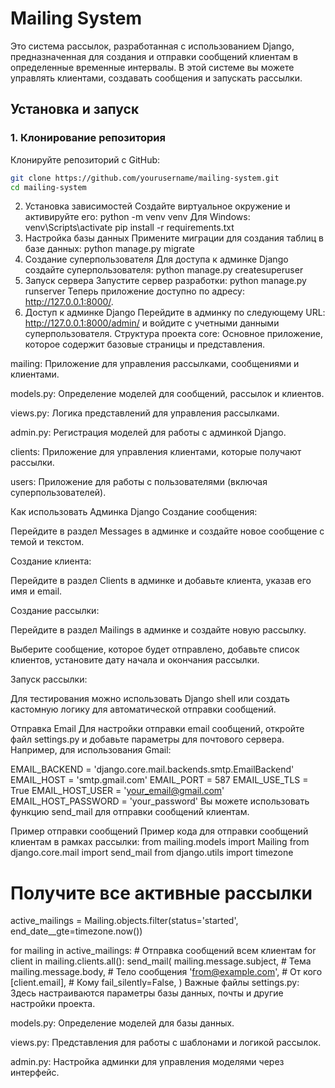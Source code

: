# Mailing System

Это система рассылок, разработанная с использованием Django, предназначенная для создания и отправки сообщений клиентам в определенные временные интервалы. В этой системе вы можете управлять клиентами, создавать сообщения и запускать рассылки.

## Установка и запуск

### 1. Клонирование репозитория

Клонируйте репозиторий с GitHub:

```bash
git clone https://github.com/yourusername/mailing-system.git
cd mailing-system
```

2. Установка зависимостей
Создайте виртуальное окружение и активируйте его:
python -m venv venv
Для Windows:
 venv\Scripts\activate
 pip install -r requirements.txt
3. Настройка базы данных
Примените миграции для создания таблиц в базе данных:
python manage.py migrate
4.  Создание суперпользователя
Для доступа к админке Django создайте суперпользователя:
python manage.py createsuperuser
5. Запуск сервера
Запустите сервер разработки:
python manage.py runserver
Теперь приложение доступно по адресу: http://127.0.0.1:8000/.
6. Доступ к админке Django
Перейдите в админку по следующему URL: http://127.0.0.1:8000/admin/ и войдите с учетными данными суперпользователя.
Структура проекта
core: Основное приложение, которое содержит базовые страницы и представления.

mailing: Приложение для управления рассылками, сообщениями и клиентами.

models.py: Определение моделей для сообщений, рассылок и клиентов.

views.py: Логика представлений для управления рассылками.

admin.py: Регистрация моделей для работы с админкой Django.

clients: Приложение для управления клиентами, которые получают рассылки.

users: Приложение для работы с пользователями (включая суперпользователей).

Как использовать
Админка Django
Создание сообщения:

Перейдите в раздел Messages в админке и создайте новое сообщение с темой и текстом.

Создание клиента:

Перейдите в раздел Clients в админке и добавьте клиента, указав его имя и email.

Создание рассылки:

Перейдите в раздел Mailings в админке и создайте новую рассылку.

Выберите сообщение, которое будет отправлено, добавьте список клиентов, установите дату начала и окончания рассылки.

Запуск рассылки:

Для тестирования можно использовать Django shell или создать кастомную логику для автоматической отправки сообщений.

Отправка Email
Для настройки отправки email сообщений, откройте файл settings.py и добавьте параметры для почтового сервера. Например, для использования Gmail:

EMAIL_BACKEND = 'django.core.mail.backends.smtp.EmailBackend'
EMAIL_HOST = 'smtp.gmail.com'
EMAIL_PORT = 587
EMAIL_USE_TLS = True
EMAIL_HOST_USER = 'your_email@gmail.com'
EMAIL_HOST_PASSWORD = 'your_password'
Вы можете использовать функцию send_mail для отправки сообщений клиентам.

Пример отправки сообщений
Пример кода для отправки сообщений клиентам в рамках рассылки:
from mailing.models import Mailing
from django.core.mail import send_mail
from django.utils import timezone

# Получите все активные рассылки
active_mailings = Mailing.objects.filter(status='started', end_date__gte=timezone.now())

for mailing in active_mailings:
    # Отправка сообщений всем клиентам
    for client in mailing.clients.all():
        send_mail(
            mailing.message.subject,  # Тема
            mailing.message.body,  # Тело сообщения
            'from@example.com',  # От кого
            [client.email],  # Кому
            fail_silently=False,
        )
Важные файлы
settings.py: Здесь настраиваются параметры базы данных, почты и другие настройки проекта.

models.py: Определение моделей для базы данных.

views.py: Представления для работы с шаблонами и логикой рассылок.

admin.py: Настройка админки для управления моделями через интерфейс.


